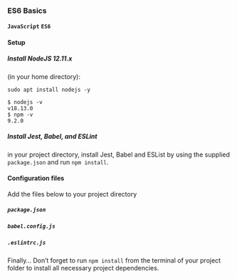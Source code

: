 ### ES6 Basics
**`JavaScript`** **`ES6`**

#### Setup
##### Install NodeJS 12.11.x
(in your home directory):
```
sudo apt install nodejs -y
```
```
$ nodejs -v
v18.13.0
$ npm -v
9.2.0
```
##### Install Jest, Babel, and ESLint
in your project directory, install Jest, Babel and ESList by using the supplied `package.json` and run `npm install`.

#### Configuration files
Add the files below to your project directory

##### `package.json`
##### `babel.config.js`
##### `.eslintrc.js`

Finally…
Don’t forget to run `npm install` from the terminal of your project folder to install all necessary project dependencies.
